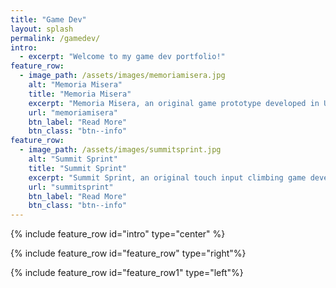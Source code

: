 ```yaml
---
title: "Game Dev"
layout: splash
permalink: /gamedev/
intro: 
  - excerpt: "Welcome to my game dev portfolio!"
feature_row:
  - image_path: /assets/images/memoriamisera.jpg
    alt: "Memoria Misera"
    title: "Memoria Misera"
    excerpt: "Memoria Misera, an original game prototype developed in Unity by me."
    url: "memoriamisera"
    btn_label: "Read More"
    btn_class: "btn--info"
feature_row:
  - image_path: /assets/images/summitsprint.jpg
    alt: "Summit Sprint"
    title: "Summit Sprint"
    excerpt: "Summit Sprint, an original touch input climbing game developed in Unity at Futuregames."
    url: "summitsprint"
    btn_label: "Read More"
    btn_class: "btn--info"
---
```


{% include feature_row id="intro" type="center" %}

{% include feature_row id="feature_row" type="right"%}

{% include feature_row id="feature_row1" type="left"%}